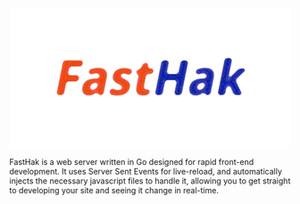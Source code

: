 <img src="fast_hak.png" alt="FastHak" title="FastHak" />

FastHak is a web server written in Go designed for rapid front-end development. It uses Server Sent Events for live-reload, and automatically injects the necessary javascript files to handle it, allowing you to get straight to developing your site and seeing it change in real-time.

